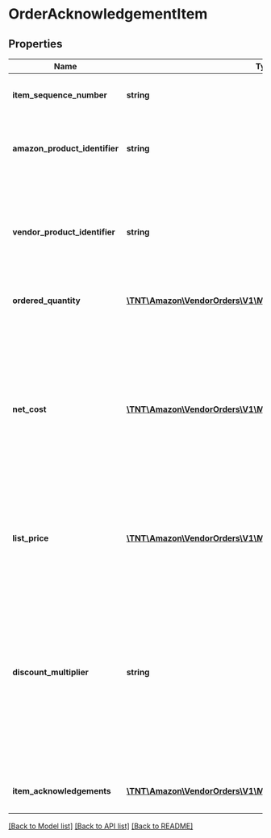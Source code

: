 # OrderAcknowledgementItem

## Properties
Name | Type | Description | Notes
------------ | ------------- | ------------- | -------------
**item_sequence_number** | **string** | Line item sequence number for the item. | [optional] 
**amazon_product_identifier** | **string** | Amazon Standard Identification Number (ASIN) of an item. | [optional] 
**vendor_product_identifier** | **string** | The vendor selected product identification of the item. Should be the same as was sent in the purchase order. | [optional] 
**ordered_quantity** | [**\TNT\Amazon\VendorOrders\V1\Model\ItemQuantity**](ItemQuantity.md) | The quantity of this item ordered. | 
**net_cost** | [**\TNT\Amazon\VendorOrders\V1\Model\Money**](Money.md) | The cost to Amazon, which should match the cost on the invoice. This is a required field. If this is left blank the file will reject in Amazon systems. Price information should not be zero or negative. Indicates a net unit price. | [optional] 
**list_price** | [**\TNT\Amazon\VendorOrders\V1\Model\Money**](Money.md) | The list price. This is required only if a vendor sells books with a list price. | [optional] 
**discount_multiplier** | **string** | The discount multiplier that should be applied to the price if a vendor sells books with a list price. This is a multiplier factor to arrive at a final discounted price. A multiplier of .90 would be the factor if a 10% discount is given. | [optional] 
**item_acknowledgements** | [**\TNT\Amazon\VendorOrders\V1\Model\OrderItemAcknowledgement[]**](OrderItemAcknowledgement.md) | This is used to indicate acknowledged quantity. | 

[[Back to Model list]](../README.md#documentation-for-models) [[Back to API list]](../README.md#documentation-for-api-endpoints) [[Back to README]](../README.md)


